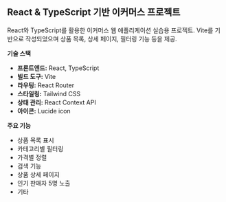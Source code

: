 ## React & TypeScript 기반 이커머스 프로젝트  

React와 TypeScript를 활용한 이커머스 웹 애플리케이션 실습용 프로젝트. Vite를 기반으로 작성되었으며 상품 목록, 상세 페이지, 필터링 기능 등을 제공.

**기술 스택**

*   **프론트엔드:** React, TypeScript
*   **빌드 도구:** Vite
*   **라우팅:** React Router
*   **스타일링:** Tailwind CSS
*   **상태 관리:** React Context API
*   **아이콘:** Lucide icon

**주요 기능**

*   상품 목록 표시
*   카테고리별 필터링
*   가격별 정렬
*   검색 기능
*   상품 상세 페이지
*   인기 판매자 5명 노출
*   기타
